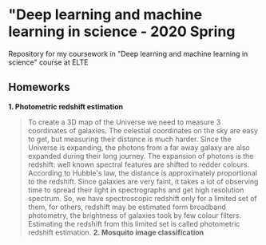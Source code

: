 # "Deep learning and machine learning in science - 2020 Spring
Repository for my coursework in "Deep learning and machine learning in science" course at ELTE  
## Homeworks
**1. Photometric redshift estimation**
> To create a 3D map of the Universe we need to measure 3 coordinates of galaxies. The celestial coordinates on the sky are easy to get, but measuring their distance is much harder. Since the Universe is expanding, the photons from a far away galaxy are also expanded during their long journey. The expansion of photons is the redshift: well known spectral features are shifted to redder colours. According to Hubble's law, the distance is approximately proportional to the redshift.
Since galaxies are very faint, it takes a lot of observing time to spread their light in spectrographs and get high resolution spectrum. So, we have spectroscopic redshift only for a limited set of them, for others, redshift may be estimated form broadband photometry, the brightness of galaxies took by few colour filters. Estimating the redshift from this limited set is called photometric redshift estimation.
**2. Mosquito image classification**

